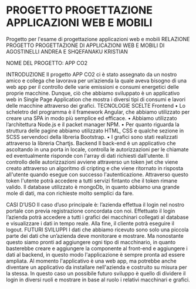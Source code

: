 # PROGETTO PROGETTAZIONE APPLICAZIONI WEB E MOBILI
 Progetto per l'esame di progettazione applicazioni web e mobili
RELAZIONE PROGETTO PROGETTAZIONE DI APPLICAZIONI WEB E MOBILI DI AGOSTINELLI ANDREA E SHQEFANAKU KRISTIAN

NOME DEL PROGETTO: APP CO2

INTRODUZIONE
Il progetto APP CO2 ci è stato assegnato da un nostro amico e collega che lavorava per un’azienda la quale aveva bisogno di una web app per il controllo delle varie emissioni e consumi energetici delle proprie macchine. 
Dunque, ciò che abbiamo sviluppato è un applicativo web in Single Page Application che mostra i diversi tipi di consumi e lavori delle macchine attraverso dei grafici.
TECNOLOGIE SCELTE
Frontend
•	Lo scheletro del programma è il framework Angular, che abbiamo utilizzato per creare una SPA in modo più semplice ed efficace.
•	Abbiamo utilizzato l’architettura Node.js e il packet manager NPM.
•	Per quanto riguarda la struttura delle pagine abbiamo utilizzato HTML, CSS e qualche sezione in SCSS servendoci della libreria Bootstrap.
•	I grafici sono stati realizzati attraverso la libreria Chartjs.
Backend
Il back-end è un applicativo che ascoltando in una porta in locale, controlla le autorizzazioni per le chiamate ed eventualmente risponde con l'array di dati richiesti dall'utente.
Il controllo delle autorizzazioni avviene attraverso un token jwt che viene creato attraverso un algoritmo di cripting e che viene ritornato in risposta all'utente quando esegue con successo l'autenticazione.
Attraverso questo token l'utente potrà accedere a tutti servizi fintanto che il token rimane valido. 
Il database utilizzato è mongoDb, in quanto abbiamo una grande mole di dati, ma con richieste molto semplici da fare. 

CASI D’USO
Il caso d’uso principale è:
l’azienda effettua il login nel nostro portale con previa registrazione concordata con noi. Effettuato il login l’azienda potrà accedere a tutti i grafici dei macchinari collegati al database e visualizzare i dati in tempo reale.
Alla fine, il cliente potrà eseguire il logout.
FUTURI SVILUPPI
I dati che abbiamo ricevuto sono solo una piccola parte dei dati che un’azienda deve monitorare e mostrare. 
Ma nonostante questo siamo pronti ad aggiungere ogni tipo di macchinario, in quanto basterebbe creare e aggiungere la componente al front-end e aggiungere i dati al backend, in questo modo l'applicazione è sempre pronta ad essere ampliata. Al momento l'applicativo è una web app, ma potrebbe anche diventare un applicativo da installare nell'azienda e costruito su misura per la stessa.
In questo caso un possibile futuro sviluppo è quello di dividere il login in diversi ruoli e mostrare in base al ruolo i relativi macchinari e grafici.

